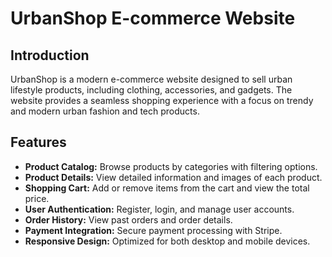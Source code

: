 # UrbanShop E-commerce Website

## Introduction

UrbanShop is a modern e-commerce website designed to sell urban lifestyle products, including clothing, accessories, and gadgets. The website provides a seamless shopping experience with a focus on trendy and modern urban fashion and tech products.

## Features

-   **Product Catalog:** Browse products by categories with filtering options.
-   **Product Details:** View detailed information and images of each product.
-   **Shopping Cart:** Add or remove items from the cart and view the total price.
-   **User Authentication:** Register, login, and manage user accounts.
-   **Order History:** View past orders and order details.
-   **Payment Integration:** Secure payment processing with Stripe.
-   **Responsive Design:** Optimized for both desktop and mobile devices.
